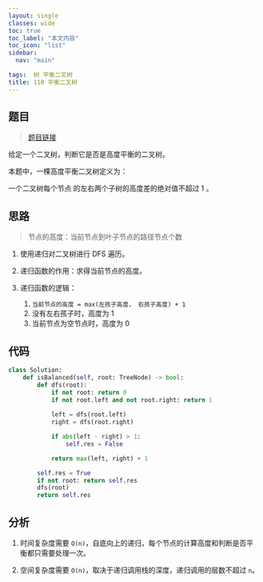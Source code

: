 ```yaml
---
layout: single
classes: wide
toc: true
toc_label: "本文内容"
toc_icon: "list"
sidebar:
  nav: "main"

tags:  树 平衡二叉树
title: 110 平衡二叉树
---
```


## 题目

> [题目链接](https://leetcode-cn.com/problems/balanced-binary-tree/)

给定一个二叉树，判断它是否是高度平衡的二叉树。

本题中，一棵高度平衡二叉树定义为：

一个二叉树每个节点 的左右两个子树的高度差的绝对值不超过 1 。

## 思路 

> 节点的高度：当前节点到叶子节点的路径节点个数

1. 使用递归对二叉树进行 DFS 遍历。

2. 递归函数的作用：求得当前节点的高度。

3. 递归函数的逻辑：
   1. `当前节点的高度 = max(左孩子高度， 右孩子高度) + 1`
   2. 没有左右孩子时，高度为 1
   3. 当前节点为空节点时，高度为 0


## 代码

```python
class Solution:
    def isBalanced(self, root: TreeNode) -> bool:
        def dfs(root):
            if not root: return 0
            if not root.left and not root.right: return 1
            
            left = dfs(root.left)
            right = dfs(root.right)

            if abs(left - right) > 1:
                self.res = False

            return max(left, right) + 1

        self.res = True
        if not root: return self.res
        dfs(root)
        return self.res
```

## 分析

1. 时间复杂度需要 `O(n)`，自底向上的递归，每个节点的计算高度和判断是否平衡都只需要处理一次。

2. 空间复杂度需要 `O(n)`，取决于递归调用栈的深度，递归调用的层数不超过 `n`。